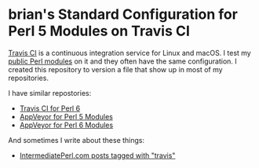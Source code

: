 # brian's Standard Configuration for Perl 5 Modules on Travis CI

[Travis CI](https://www.travis-ci.org/) is a continuous integration service for Linux and macOS. I test my [public Perl modules](https://github.com/briandfoy) on it and they often have the same configuration. I created this repository to version a file that show up in most of my repositories.

I have similar repostories:

* [Travis CI for Perl 6](https://github.com/briandfoy/brians_perl6_modules_travis_config)
* [AppVeyor for Perl 5 Modules](https://github.com/briandfoy/brians_perl_modules_appveyor_config)
* [AppVeyor for Perl 6 Modules](https://github.com/briandfoy/brians_perl6_modules_appveyor_config)

And sometimes I write about these things:

* [IntermediatePerl.com posts tagged with "travis"](https://www.intermediateperl.com/tag/travis/)
